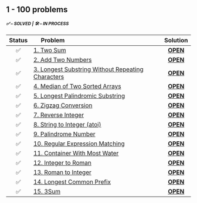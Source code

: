 ## 1 - 100 problems

<sup>
<h5> ✅ – SOLVED | 🛠 – IN PROCESS </h5>
</sup> 

| Status | <sub><img src="https://w.wiki/4YnF" style="height:16px"></sub> Problem | Solution |
|:------:|:--------|:--------:|
|✅|[1. Two Sum][1]|[**OPEN**][1s]|
|✅|[2. Add Two Numbers][2]|[**OPEN**][2s]|
|✅|[3. Longest Substring Without Repeating Characters][3]|[**OPEN**][3s]|
|✅|[4. Median of Two Sorted Arrays][4]|[**OPEN**][4s]|
|✅|[5. Longest Palindromic Substring][5]|[**OPEN**][5s]|
|✅|[6. Zigzag Conversion][6]|[**OPEN**][6s]|
|✅|[7. Reverse Integer][7]|[**OPEN**][7s]|
|✅|[8. String to Integer (atoi)][8]|[**OPEN**][8s]|
|✅|[9. Palindrome Number][9] | [**OPEN**][9s] |
|✅|[10. Regular Expression Matching][10] | [**OPEN**][10s] |
|✅|[11. Container With Most Water][11] | [**OPEN**][11s] |
|✅|[12. Integer to Roman][12] | [**OPEN**][12s] |
|✅|[13. Roman to Integer][13] | [**OPEN**][13s] |
|✅|[14. Longest Common Prefix][14] | [**OPEN**][14s] |
|✅|[15. 3Sum][15] | [**OPEN**][15s] |

<!-- URLs -->

<!-- 1 -->
[1]: https://leetcode.com/problems/two-sum/
[1s]: ./1.%20Two%20Sum

<!-- 2 -->
[2]: https://leetcode.com/problems/add-two-numbers/
[2s]: ./2.%20Add%20Two%20Numbers

<!-- 3 -->
[3]: https://leetcode.com/problems/longest-substring-without-repeating-characters/
[3s]: ./3.%20Longest%20Substring%20Without%20Repeating%20Characters

<!-- 4 -->
[4]: https://leetcode.com/problems/median-of-two-sorted-arrays/
[4s]: ./4.%20Median%20of%20Two%20Sorted%20Arrays

<!-- 5 -->
[5]: https://leetcode.com/problems/longest-palindromic-substring/
[5s]: ./5.%20Longest%20Palindromic%20Substring

<!-- 6 -->
[6]: https://leetcode.com/problems/zigzag-conversion/
[6s]: ./6.%20Zigzag%20Conversion

<!-- 7 -->
[7]: https://leetcode.com/problems/reverse-integer/
[7s]: ./7.%20Reverse%20Integer

<!-- 8 -->
[8]: https://leetcode.com/problems/string-to-integer-atoi/
[8s]: ./8.%20String%20to%20Integer%20(atoi)

<!-- 9 -->
[9]: https://leetcode.com/problems/palindrome-number/
[9s]: ./9.%20Palindrome%20Number

<!-- 10 -->
[10]: https://leetcode.com/problems/regular-expression-matching/
[10s]: ./10.%20Regular%20Expression%20Matching

<!-- 11 -->
[11]: https://leetcode.com/problems/container-with-most-water/
[11s]: ./11.%20Container%20With%20Most%20Water

<!-- 12 -->
[12]: https://leetcode.com/problems/integer-to-roman/
[12s]: ./12.%20Integer%20to%20Roman

<!-- 13 -->
[13]: https://leetcode.com/problems/roman-to-integer/
[13s]: ./13.%20Roman%20to%20Integer

<!-- 14 -->
[14]: https://leetcode.com/problems/longest-common-prefix/
[14s]: ./14.%20Longest%20Common%20Prefix

<!-- 15 -->
[15]: https://leetcode.com/problems/3sum/
[15s]: ./15.%203Sum
